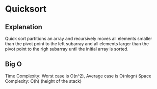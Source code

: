 # Quicksort

## Explanation 
Quick sort partitions an array and recursively moves all elements smaller than the pivot point to the left subarray and all elements larger than the pivot point
to the righ subarray until the initial array is sorted.

## Big O
Time Complexity: Worst case is O(n^2), Average case is O(nlogn)
Space Complexity: O(h) (height of the stack)

